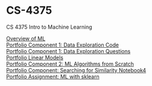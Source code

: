 # CS-4375
CS 4375 Intro to Machine Learning

[Overview of ML](Overview_of_ML.pdf) <br />
[Portfolio Component 1: Data Exploration Code](Portfolio_Component_1.cpp) <br /> 
[Portfolio Component 1: Data Exploration Questions](Portfolio_Component_1_Questions.pdf) <br />
[Portfolio Linear Models](https://github.com/Huywin500/CS-4375/tree/main/Portfolio%20Linear%20Models) <br />
[Portfolio Component 2: ML Algorithms from Scratch](https://github.com/Huywin500/CS-4375/blob/main/Portfolio%20Component%202%20Questions.pdf) <br />
[Portfolio Component: Searching for Similarity Notebook4](https://github.com/Huywin500/CS-4375/blob/main/Notebook4.pdf)<br />
[Portfolio Assignment: ML with sklearn](https://github.com/Huywin500/CS-4375/blob/main/Python%20ML%20with%20sklearn.pdf)<br />
